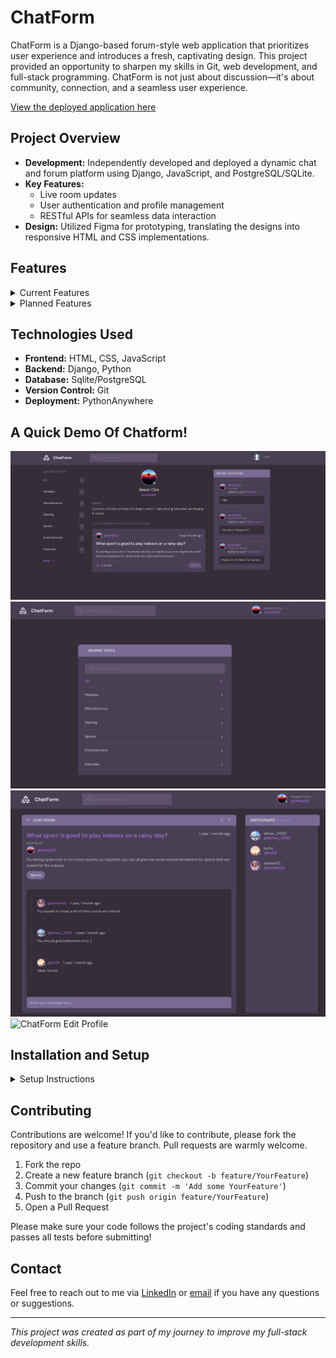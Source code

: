 # ChatForm

ChatForm is a Django-based forum-style web application that prioritizes user experience and introduces a fresh, captivating design. This project provided an opportunity to sharpen my skills in Git, web development, and full-stack programming. ChatForm is not just about discussion—it's about community, connection, and a seamless user experience.

[View the deployed application here](http://samuelkhoo.pythonanywhere.com/)

## Project Overview

- **Development:** Independently developed and deployed a dynamic chat and forum platform using Django, JavaScript, and PostgreSQL/SQLite.
- **Key Features:**
  - Live room updates
  - User authentication and profile management
  - RESTful APIs for seamless data interaction
- **Design:** Utilized Figma for prototyping, translating the designs into responsive HTML and CSS implementations.


## Features

<details>
  <summary>Current Features</summary>

  - User authentication and profile management
  - Interactive activity feed
  - Responsive design
  - User model design with customizable options
  - Forum-style messaging system
  - RESTful APIs for seamless data interaction

</details>

<details>
  <summary>Planned Features</summary>

  - **Edit Message Option:** Allow users to edit their messages after posting.
  - **Room and Topic Creation:** Enable the creation of custom rooms and topics in the activity feed.
  - **Decluttering Features:** Introduce options to reduce the number of rooms and activities initially displayed, with options to expand the view.
  - **Follower System:** Implement a system where users can follow others and filter their feed to show content from individuals they follow.

</details>

## Technologies Used

- **Frontend:** HTML, CSS, JavaScript
- **Backend:** Django, Python
- **Database:** Sqlite/PostgreSQL
- **Version Control:** Git
- **Deployment:** PythonAnywhere


## A Quick Demo Of Chatform!
![ChatForm Home](demo_assets/chatform_home.png)
![ChatForm Topics](demo_assets/chatform_topics.png)
![ChatForm Room](demo_assets/chatform_room.png)
![ChatForm Edit Profile](demo_assest/chatform_edit_profile.png)

## Installation and Setup

<details>
  <summary>Setup Instructions</summary>

  1. Clone the repository:
     ```bash
     git clone https://github.com/yourusername/chatform.git
     ```
  2. Navigate to the project directory:
     ```bash
     cd chatform
     ```
  3. Install the required dependencies:
     ```bash
     pip install -r requirements.txt
     ```
  4. Run the development server:
     ```bash
     python manage.py runserver
     ```

  5. Access the application in your browser at `http://localhost:8000/`.

</details>

## Contributing

Contributions are welcome! If you'd like to contribute, please fork the repository and use a feature branch. Pull requests are warmly welcome.

1. Fork the repo
2. Create a new feature branch (`git checkout -b feature/YourFeature`)
3. Commit your changes (`git commit -m 'Add some YourFeature'`)
4. Push to the branch (`git push origin feature/YourFeature`)
5. Open a Pull Request

Please make sure your code follows the project's coding standards and passes all tests before submitting!

## Contact

Feel free to reach out to me via [LinkedIn](https://www.linkedin.com/in/samuel-khoo-b21ab1253/) or [email](samuel.khoo22@imperial.ac.uk) if you have any questions or suggestions.

---

_This project was created as part of my journey to improve my full-stack development skills._
